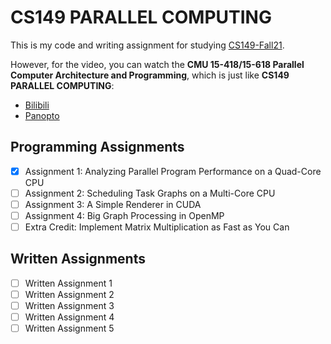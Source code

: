 # CS149 PARALLEL COMPUTING

This is my code and writing assignment for studying [CS149-Fall21](https://gfxcourses.stanford.edu/cs149/fall21/lecture/).

However, for the video, you can watch the **CMU 15-418/15-618 Parallel Computer Architecture and Programming**, which is just
like **CS149 PARALLEL COMPUTING**:

+ [Bilibili](https://www.bilibili.com/video/BV16k4y1z7z9)
+ [Panopto](https://scs.hosted.panopto.com/Panopto/Pages/Sessions/List.aspx#folderID=%22f62c2297-de88-4e63-aff2-06641fa25e98%22)

## Programming Assignments

- [x] Assignment 1: Analyzing Parallel Program Performance on a Quad-Core CPU
- [ ] Assignment 2: Scheduling Task Graphs on a Multi-Core CPU
- [ ] Assignment 3: A Simple Renderer in CUDA
- [ ] Assignment 4: Big Graph Processing in OpenMP
- [ ] Extra Credit: Implement Matrix Multiplication as Fast as You Can

## Written Assignments

- [ ] Written Assignment 1
- [ ] Written Assignment 2
- [ ] Written Assignment 3
- [ ] Written Assignment 4
- [ ] Written Assignment 5